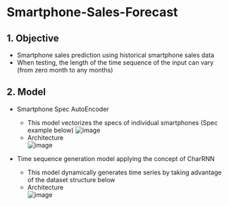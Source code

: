 # Smartphone-Sales-Forecast
## 1. Objective
  - Smartphone sales prediction using historical smartphone sales data
  - When testing, the length of the time sequence of the input can vary (from zero month to any months)
  
## 2. Model
  - Smartphone Spec AutoEncoder  
    - This model vectorizes the specs of individual smartphones (Spec example below)
    ![image](https://user-images.githubusercontent.com/13309017/201269233-422b5c78-e26f-4a85-b5ea-39b16a820d90.png)
    - Architecture  
    ![image](https://user-images.githubusercontent.com/13309017/201280363-feeab2fa-970c-4358-87b9-80b3e50806ce.png)
  
  
  - Time sequence generation model applying the concept of CharRNN  
    - This model dynamically generates time series by taking advantage of the dataset structure below 
    - Architecture  
  ![image](https://user-images.githubusercontent.com/13309017/198940558-9d3a8593-ca5d-49b0-aa33-1c9e0e158760.png)
